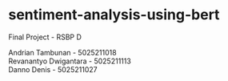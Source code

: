 # sentiment-analysis-using-bert

Final Project - RSBP D

Andrian Tambunan - 5025211018<br />
Revanantyo Dwigantara - 5025211113<br />
Danno Denis - 5025211027<br />
